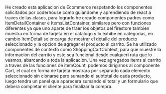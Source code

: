 He creado esta aplicacion de Ecommerce respetando los componentes solicitados por coderhouse como guiandome y aprendiendo de react a traves de las clases, para lograrlo he creado componentes padres como ItemDetailContainer e ItemsListContainer, similares pero con funciones diferentes ya que uno aparte de traer los objetos del firestore tambien muestra en forma de tarjeta en el catalogo y lo exhibe en categorias, en cambio ItemDetail se encarga de mostrar el detalle del producto seleccionado y la opcion de agregar el producto al carrito.
Se ha utilizado componentes de contexto como ShoppingCartContext, para que muestre la informacion del carrito y este sea funcional desde cualqueri ruta que lo veamos, abarcando a toda la aplicacion. Una vez agregados items al carrito a traves de las funciones de itemCount, podemos dirigirnos al componente Cart, el cual en forma de tarjeta mostrara por separado cada elemento seleccionado sin clonarse pero sumando el subtotal de cada producto, luego tendra un panel que aparecera sumando el total y un formulario que debera completar el cliente para finalizar la compra.